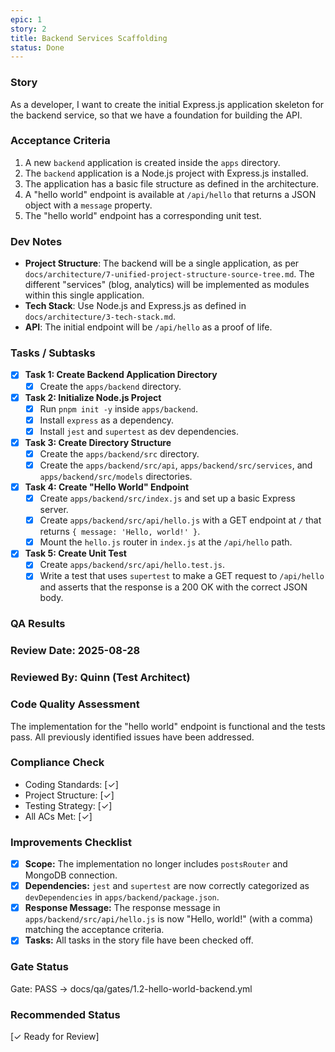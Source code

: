 ```yaml
---
epic: 1
story: 2
title: Backend Services Scaffolding
status: Done
---
```


### Story

As a developer, I want to create the initial Express.js application skeleton for the backend service, so that we have a foundation for building the API.

### Acceptance Criteria

1.  A new `backend` application is created inside the `apps` directory.
2.  The `backend` application is a Node.js project with Express.js installed.
3.  The application has a basic file structure as defined in the architecture.
4.  A "hello world" endpoint is available at `/api/hello` that returns a JSON object with a `message` property.
5.  The "hello world" endpoint has a corresponding unit test.

### Dev Notes

*   **Project Structure**: The backend will be a single application, as per `docs/architecture/7-unified-project-structure-source-tree.md`. The different "services" (blog, analytics) will be implemented as modules within this single application.
*   **Tech Stack**: Use Node.js and Express.js as defined in `docs/architecture/3-tech-stack.md`.
*   **API**: The initial endpoint will be `/api/hello` as a proof of life.

### Tasks / Subtasks

*   [x] **Task 1: Create Backend Application Directory**
    *   [x] Create the `apps/backend` directory.

*   [x] **Task 2: Initialize Node.js Project**
    *   [x] Run `pnpm init -y` inside `apps/backend`.
    *   [x] Install `express` as a dependency.
    *   [x] Install `jest` and `supertest` as dev dependencies.

*   [x] **Task 3: Create Directory Structure**
    *   [x] Create the `apps/backend/src` directory.
    *   [x] Create the `apps/backend/src/api`, `apps/backend/src/services`, and `apps/backend/src/models` directories.

*   [x] **Task 4: Create "Hello World" Endpoint**
    *   [x] Create `apps/backend/src/index.js` and set up a basic Express server.
    *   [x] Create `apps/backend/src/api/hello.js` with a GET endpoint at `/` that returns `{ message: 'Hello, world!' }`.
    *   [x] Mount the `hello.js` router in `index.js` at the `/api/hello` path.

*   [x] **Task 5: Create Unit Test**
    *   [x] Create `apps/backend/src/api/hello.test.js`.
    *   [x] Write a test that uses `supertest` to make a GET request to `/api/hello` and asserts that the response is a 200 OK with the correct JSON body.

### QA Results

### Review Date: 2025-08-28

### Reviewed By: Quinn (Test Architect)

### Code Quality Assessment

The implementation for the "hello world" endpoint is functional and the tests pass. All previously identified issues have been addressed.

### Compliance Check

- Coding Standards: [✓]
- Project Structure: [✓]
- Testing Strategy: [✓]
- All ACs Met: [✓]

### Improvements Checklist

- [x] **Scope:** The implementation no longer includes `postsRouter` and MongoDB connection.
- [x] **Dependencies:** `jest` and `supertest` are now correctly categorized as `devDependencies` in `apps/backend/package.json`.
- [x] **Response Message:** The response message in `apps/backend/src/api/hello.js` is now "Hello, world!" (with a comma) matching the acceptance criteria.
- [x] **Tasks:** All tasks in the story file have been checked off.

### Gate Status

Gate: PASS → docs/qa/gates/1.2-hello-world-backend.yml

### Recommended Status

[✓ Ready for Review]

